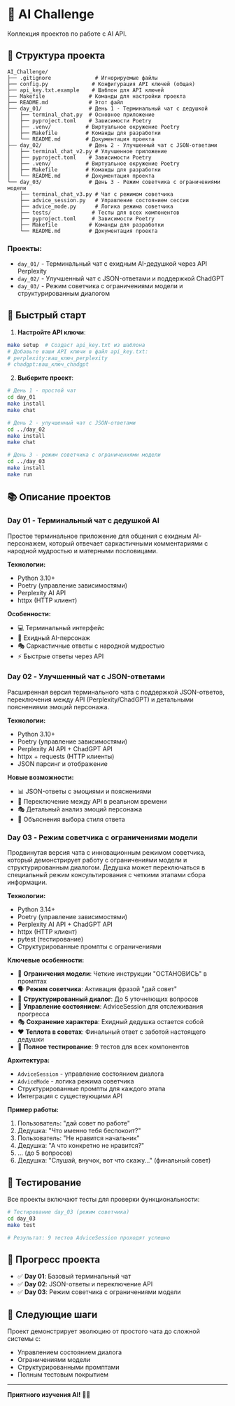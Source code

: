 # 🎯 AI Challenge

Коллекция проектов по работе с AI API.

## 📁 Структура проекта

```
AI_Challenge/
├── .gitignore              # Игнорируемые файлы
├── config.py              # Конфигурация API ключей (общая)
├── api_key.txt.example    # Шаблон для API ключей
├── Makefile              # Команды для настройки проекта
├── README.md             # Этот файл
├── day_01/               # День 1 - Терминальный чат с дедушкой
│   ├── terminal_chat.py  # Основное приложение
│   ├── pyproject.toml    # Зависимости Poetry
│   ├── .venv/           # Виртуальное окружение Poetry
│   ├── Makefile         # Команды для разработки
│   └── README.md        # Документация проекта
├── day_02/               # День 2 - Улучшенный чат с JSON-ответами
│   ├── terminal_chat_v2.py # Улучшенное приложение
│   ├── pyproject.toml    # Зависимости Poetry
│   ├── .venv/           # Виртуальное окружение Poetry
│   ├── Makefile         # Команды для разработки
│   └── README.md        # Документация проекта
└── day_03/               # День 3 - Режим советчика с ограничениями модели
    ├── terminal_chat_v3.py # Чат с режимом советчика
    ├── advice_session.py   # Управление состоянием сессии
    ├── advice_mode.py      # Логика режима советчика
    ├── tests/             # Тесты для всех компонентов
    ├── pyproject.toml     # Зависимости Poetry
    ├── Makefile          # Команды для разработки
    └── README.md         # Документация проекта
```

### Проекты:
- `day_01/` - Терминальный чат с ехидным AI-дедушкой через API Perplexity
- `day_02/` - Улучшенный чат с JSON-ответами и поддержкой ChadGPT
- `day_03/` - Режим советчика с ограничениями модели и структурированным диалогом

## 🚀 Быстрый старт

1. **Настройте API ключи**:
```bash
make setup  # Создаст api_key.txt из шаблона
# Добавьте ваши API ключи в файл api_key.txt:
# perplexity:ваш_ключ_perplexity
# chadgpt:ваш_ключ_chadgpt
```

2. **Выберите проект**:
```bash
# День 1 - простой чат
cd day_01
make install
make chat

# День 2 - улучшенный чат с JSON-ответами
cd ../day_02
make install
make chat

# День 3 - режим советчика с ограничениями модели
cd ../day_03
make install
make run
```

## 📚 Описание проектов

### Day 01 - Терминальный чат с дедушкой AI

Простое терминальное приложение для общения с ехидным AI-персонажем, который отвечает саркастичными комментариями с народной мудростью и матерными пословицами.

**Технологии:**
- Python 3.10+
- Poetry (управление зависимостями)
- Perplexity AI API
- httpx (HTTP клиент)

**Особенности:**
- 💻 Терминальный интерфейс
- 👴 Ехидный AI-персонаж
- 🎭 Саркастичные ответы с народной мудростью
- ⚡ Быстрые ответы через API

### Day 02 - Улучшенный чат с JSON-ответами

Расширенная версия терминального чата с поддержкой JSON-ответов, переключения между API (Perplexity/ChadGPT) и детальными пояснениями эмоций персонажа.

**Технологии:**
- Python 3.10+
- Poetry (управление зависимостями)
- Perplexity AI API + ChadGPT API
- httpx + requests (HTTP клиенты)
- JSON парсинг и отображение

**Новые возможности:**
- 📊 JSON-ответы с эмоциями и пояснениями
- 🔄 Переключение между API в реальном времени
- 🎭 Детальный анализ эмоций персонажа
- 💭 Объяснения выбора стиля ответа

### Day 03 - Режим советчика с ограничениями модели

Продвинутая версия чата с инновационным режимом советчика, который демонстрирует работу с ограничениями модели и структурированным диалогом. Дедушка может переключаться в специальный режим консультирования с четкими этапами сбора информации.

**Технологии:**
- Python 3.14+
- Poetry (управление зависимостями)
- Perplexity AI API + ChadGPT API
- httpx (HTTP клиент)
- pytest (тестирование)
- Структурированные промпты с ограничениями

**Ключевые особенности:**
- 🎯 **Ограничения модели**: Четкие инструкции "ОСТАНОВИСЬ" в промптах
- 🗣️ **Режим советчика**: Активация фразой "дай совет"
- 📝 **Структурированный диалог**: До 5 уточняющих вопросов
- 🧠 **Управление состоянием**: AdviceSession для отслеживания прогресса
- 🎭 **Сохранение характера**: Ехидный дедушка остается собой
- ❤️ **Теплота в советах**: Финальный ответ с заботой настоящего дедушки
- 🧪 **Полное тестирование**: 9 тестов для всех компонентов

**Архитектура:**
- `AdviceSession` - управление состоянием диалога
- `AdviceMode` - логика режима советчика
- Структурированные промпты для каждого этапа
- Интеграция с существующими API

**Пример работы:**
1. Пользователь: "дай совет по работе"
2. Дедушка: "Что именно тебя беспокоит?"
3. Пользователь: "Не нравится начальник"
4. Дедушка: "А что конкретно не нравится?"
5. ... (до 5 вопросов)
6. Дедушка: "Слушай, внучок, вот что скажу..." (финальный совет)

## 🧪 Тестирование

Все проекты включают тесты для проверки функциональности:

```bash
# Тестирование day_03 (режим советчика)
cd day_03
make test

# Результат: 9 тестов AdviceSession проходят успешно
```

## 🎯 Прогресс проекта

- ✅ **Day 01**: Базовый терминальный чат
- ✅ **Day 02**: JSON-ответы и переключение API  
- ✅ **Day 03**: Режим советчика с ограничениями модели

## 🚀 Следующие шаги

Проект демонстрирует эволюцию от простого чата до сложной системы с:
- Управлением состоянием диалога
- Ограничениями модели
- Структурированными промптами
- Полным тестовым покрытием

---

**Приятного изучения AI!** 🤖✨
